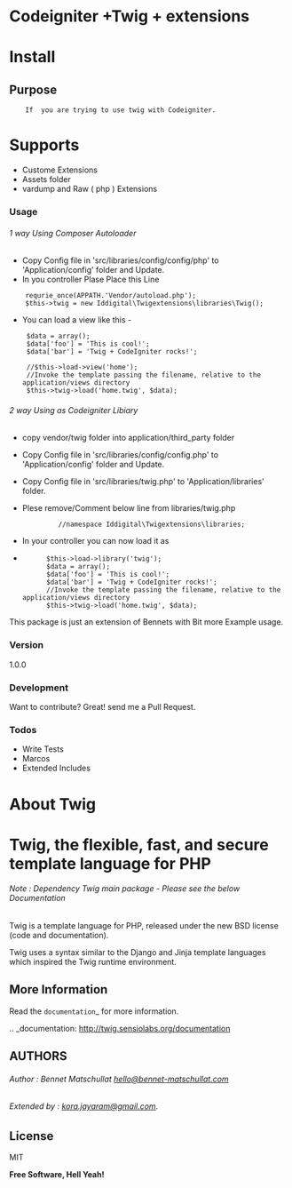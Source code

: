 # Codeigniter +Twig + extensions 

# Install

## Purpose ##
        If  you are trying to use twig with Codeigniter.

# Supports 
  - Custome Extensions 
  - Assets folder
  - vardump and Raw ( php ) Extensions

### Usage
###### 1 way Using Composer Autoloader 
*  Copy Config file in  'src/libraries/config/config/php' to 'Application/config' folder and Update.
*  In you controller  Plase Place this Line   
```
    requrie_once(APPATH.'Vendor/autoload.php');
    $this->twig = new Iddigital\Twigextensions\libraries\Twig(); 
```
*  You can load a view like  this - 
	    

	    $data = array();
		$data['foo'] = 'This is cool!';
		$data['bar'] = 'Twig + CodeIgniter rocks!';

        //$this->load->view('home');
	 	//Invoke the template passing the filename, relative to the application/views directory
	    $this->twig->load('home.twig', $data);
 
###### 2 way Using as Codeigniter Libiary 
*  copy  vendor/twig folder into application/third_party folder 
*  Copy Config file in  'src/libraries/config/config.php' to 'Application/config' folder and Update.
*  Copy Config file in  'src/libraries/twig.php' to 'Application/libraries' folder.
*  Plese remove/Comment below line from libraries/twig.php

                //namespace Iddigital\Twigextensions\libraries;
* In your controller  you can now load it as 
*           
            $this->load->library('twig');
        	$data = array();
    		$data['foo'] = 'This is cool!';
    		$data['bar'] = 'Twig + CodeIgniter rocks!';
    	 	//Invoke the template passing the filename, relative to the application/views directory
    	    $this->twig->load('home.twig', $data);

This package is just  an extension of Bennets with Bit more Example usage.

### Version
1.0.0

### Development

Want to contribute? Great! send me a Pull Request.

### Todos

 - Write Tests
 - Marcos
 - Extended Includes 

# About  Twig 
Twig, the flexible, fast, and secure template language for PHP
====
###### Note : Dependency Twig main package - Please  see the below  Documentation 

Twig is a template language for PHP, released under the new BSD license (code
and documentation).

Twig uses a syntax similar to the Django and Jinja template languages which
inspired the Twig runtime environment.

More Information
----------------

Read the `documentation`_ for more information.

.. _documentation: http://twig.sensiolabs.org/documentation

## AUTHORS 

###### Author : Bennet Matschullat <hello@bennet-matschullat.com> 
###### Extended by : kora.jayaram@gmail.com.

License
----

MIT


**Free Software, Hell Yeah!**


